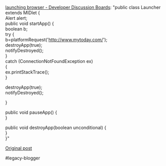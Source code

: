 <!--
date: '2008-07-08'
published: true
slug: 2008-07-launching-browser-developer-discussion
time_to_read: 5
title: launching browser - Developer Discussion Boards
-->

[launching browser - Developer Discussion Boards](http://discussion.forum.nokia.com/forum/showthread.php?t=60292&highlight=platformrequest): "public class Launcher extends MIDlet {  
Alert alert;  
public void startApp() {  
boolean b;  
try {  
b=platformRequest('http://www.mytoday.com/');  
destroyApp(true);  
notifyDestroyed();  
}  
catch (ConnectionNotFoundException ex)  
{  
ex.printStackTrace();  
}  
  
destroyApp(true);  
notifyDestroyed();  
  
}  
  
public void pauseApp() {  
}  
  
public void destroyApp(boolean unconditional) {  
}  
}"

[Original post](https://ysfk.blogspot.com/2008/07/launching-browser-developer-discussion.html)

#legacy-blogger 